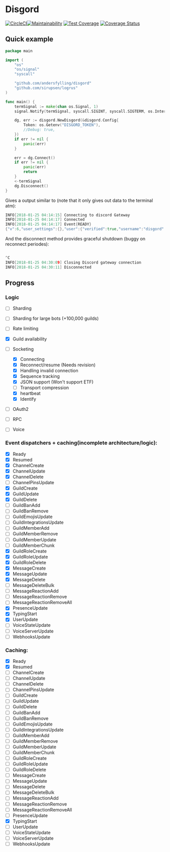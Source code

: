 # Disgord

[![CircleCI](https://circleci.com/gh/andersfylling/disgord/tree/master.svg?style=shield)](https://circleci.com/gh/andersfylling/disgord/tree/master)[![Maintainability](https://api.codeclimate.com/v1/badges/687d02ca069eba704af9/maintainability)](https://codeclimate.com/github/andersfylling/disgord/maintainability) [![Test Coverage](https://api.codeclimate.com/v1/badges/687d02ca069eba704af9/test_coverage)](https://codeclimate.com/github/andersfylling/disgord/test_coverage) [![Coverage Status](https://coveralls.io/repos/github/andersfylling/disgord/badge.svg)](https://coveralls.io/github/andersfylling/disgord)

## Quick example

```go
package main

import (
    "os"
    "os/signal"
    "syscall"

    "github.com/andersfylling/disgord"
    "github.com/sirupsen/logrus"
)

func main() {
    termSignal := make(chan os.Signal, 1)
    signal.Notify(termSignal, syscall.SIGINT, syscall.SIGTERM, os.Interrupt, os.Kill)

    dg, err := disgord.NewDisgord(&disgord.Config{
        Token: os.Getenv("DISGORD_TOKEN"),
        //Debug: true,
    })
    if err != nil {
        panic(err)
    }

    err = dg.Connect()
    if err != nil {
        panic(err)
        return
    }
    <-termSignal
    dg.Disconnect()
}
```

Gives a output similar to (note that it only gives out data to the terminal atm):

```go
INFO[2018-01-25 04:14:15] Connecting to discord Gateway                 lib="Disgord v0.0.0"
INFO[2018-01-25 04:14:17] Connected                                     lib="Disgord v0.0.0"
INFO[2018-01-25 04:14:17] Event{READY}
{"v":6,"user_settings":{},"user":{"verified":true,"username":"disgord" ......
```

And the disconnect method provides graceful shutdown (buggy on reconnect periodes):

```go

^C
INFO[2018-01-25 04:30:09] Closing Discord gateway connection            lib="Disgord v0.0.0"
INFO[2018-01-25 04:30:11] Disconnected                                  lib="Disgord v0.0.0"
```

## Progress

### Logic

- [ ] Sharding
- [ ] Sharding for large bots (+100,000 guilds)
- [ ] Rate limiting
- [x] Guild availability
- [ ] Socketing

  - [x] Connecting
  - [x] Reconnect/resume (Needs revision)
  - [x] Handling invalid connection
  - [x] Sequence tracking
  - [x] JSON support (Won't support ETF)
  - [ ] Transport compression
  - [x] heartbeat
  - [x] Identify

- [ ] OAuth2
- [ ] RPC
- [ ] Voice

### Event dispatchers + caching(incomplete architecture/logic):

- [x] Ready
- [x] Resumed
- [x] ChannelCreate
- [x] ChannelUpdate
- [x] ChannelDelete
- [ ] ChannelPinsUpdate
- [x] GuildCreate
- [x] GuildUpdate
- [x] GuildDelete
- [ ] GuildBanAdd
- [ ] GuildBanRemove
- [ ] GuildEmojisUpdate
- [ ] GuildIntegrationsUpdate
- [ ] GuildMemberAdd
- [ ] GuildMemberRemove
- [ ] GuildMemberUpdate
- [ ] GuildMemberChunk
- [x] GuildRoleCreate
- [x] GuildRoleUpdate
- [x] GuildRoleDelete
- [x] MessageCreate
- [x] MessageUpdate
- [x] MessageDelete
- [ ] MessageDeleteBulk
- [ ] MessageReactionAdd
- [ ] MessageReactionRemove
- [ ] MessageReactionRemoveAll
- [x] PresenceUpdate
- [x] TypingStart
- [x] UserUpdate
- [ ] VoiceStateUpdate
- [ ] VoiceServerUpdate
- [ ] WebhooksUpdate

### Caching:

- [x] Ready
- [x] Resumed
- [ ] ChannelCreate
- [ ] ChannelUpdate
- [ ] ChannelDelete
- [ ] ChannelPinsUpdate
- [ ] GuildCreate
- [ ] GuildUpdate
- [ ] GuildDelete
- [ ] GuildBanAdd
- [ ] GuildBanRemove
- [ ] GuildEmojisUpdate
- [ ] GuildIntegrationsUpdate
- [ ] GuildMemberAdd
- [ ] GuildMemberRemove
- [ ] GuildMemberUpdate
- [ ] GuildMemberChunk
- [ ] GuildRoleCreate
- [ ] GuildRoleUpdate
- [ ] GuildRoleDelete
- [ ] MessageCreate
- [ ] MessageUpdate
- [ ] MessageDelete
- [ ] MessageDeleteBulk
- [ ] MessageReactionAdd
- [ ] MessageReactionRemove
- [ ] MessageReactionRemoveAll
- [ ] PresenceUpdate
- [x] TypingStart
- [ ] UserUpdate
- [ ] VoiceStateUpdate
- [ ] VoiceServerUpdate
- [ ] WebhooksUpdate
